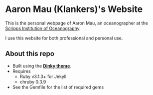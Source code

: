 # Aaron Mau (Klankers)'s Website

This is the personal webpage of Aaron Mau, an oceanographer at the [Scripps Institution of Oceanography](https://scripps.ucsd.edu/).

I use this website for both professional and personal use.

##  About this repo

* Built using the **[Dinky theme](http://pages-themes.github.io/dinky)**.
* Requires
    * Ruby v3.1.3+ for Jekyll
    * chruby 0.3.9
* See the Gemfile for the list of required gems
